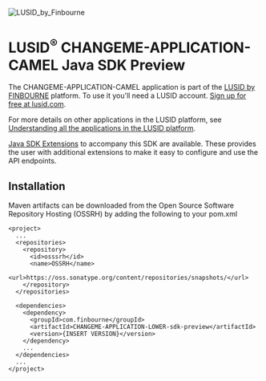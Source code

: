 ![LUSID_by_Finbourne](https://content.finbourne.com/LUSID_repo.png)


# LUSID<sup>®</sup> CHANGEME-APPLICATION-CAMEL Java SDK Preview

The CHANGEME-APPLICATION-CAMEL application is part of the [LUSID by FINBOURNE](https://www.finbourne.com/lusid-technology) platform. To use it you'll need a LUSID account. [Sign up for free at lusid.com](https://www.lusid.com/app/signup).

For more details on other applications in the LUSID platform, see [Understanding all the applications in the LUSID platform](https://support.lusid.com/knowledgebase/article/KA-01787/en-us).

[Java SDK Extensions](https://github.com/finbourne/CHANGEME-APPLICATION-LOWER-sdk-extensions-java) to accompany this SDK are available. These provides the user with additional extensions to make it easy to configure and use the API endpoints.

## Installation

Maven artifacts can be downloaded from the Open Source Software Repository Hosting (OSSRH) by adding the following to your pom.xml

```
<project>
  ...
  <repositories>
    <repository>
      <id>osssrh</id>
      <name>OSSRH</name>
      <url>https://oss.sonatype.org/content/repositories/snapshots/</url>
    </repository>
  </repositories>

  <dependencies>
    <dependency>
      <groupId>com.finbourne</groupId>
      <artifactId>CHANGEME-APPLICATION-LOWER-sdk-preview</artifactId>
      <version>{INSERT VERSION}</version>
    </dependency>
    ...
  </dependencies>
  ...
</project>
```